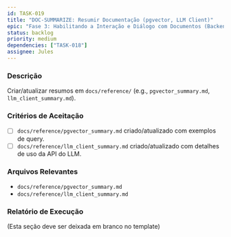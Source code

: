 ```yaml
---
id: TASK-019
title: "DOC-SUMMARIZE: Resumir Documentação (pgvector, LLM Client)"
epic: "Fase 3: Habilitando a Interação e Diálogo com Documentos (Backend do Transcritor-PDF)"
status: backlog
priority: medium
dependencies: ["TASK-018"]
assignee: Jules
---
```


### Descrição

Criar/atualizar resumos em `docs/reference/` (e.g., `pgvector_summary.md`, `llm_client_summary.md`).

### Critérios de Aceitação

- [ ] `docs/reference/pgvector_summary.md` criado/atualizado com exemplos de query.
- [ ] `docs/reference/llm_client_summary.md` criado/atualizado com detalhes de uso da API do LLM.

### Arquivos Relevantes

* `docs/reference/pgvector_summary.md`
* `docs/reference/llm_client_summary.md`

### Relatório de Execução

(Esta seção deve ser deixada em branco no template)
